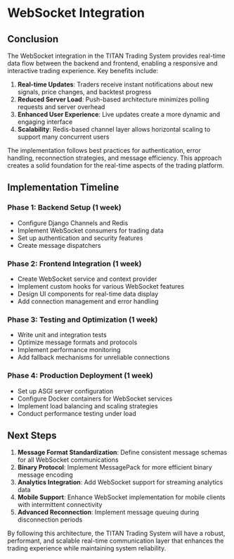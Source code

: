 # WebSocket Integration

## Conclusion

The WebSocket integration in the TITAN Trading System provides real-time data flow between the backend and frontend, enabling a responsive and interactive trading experience. Key benefits include:

1. **Real-time Updates**: Traders receive instant notifications about new signals, price changes, and backtest progress
2. **Reduced Server Load**: Push-based architecture minimizes polling requests and server overhead
3. **Enhanced User Experience**: Live updates create a more dynamic and engaging interface
4. **Scalability**: Redis-based channel layer allows horizontal scaling to support many concurrent users

The implementation follows best practices for authentication, error handling, reconnection strategies, and message efficiency. This approach creates a solid foundation for the real-time aspects of the trading platform.

## Implementation Timeline

### Phase 1: Backend Setup (1 week)
- Configure Django Channels and Redis
- Implement WebSocket consumers for trading data
- Set up authentication and security features
- Create message dispatchers

### Phase 2: Frontend Integration (1 week)
- Create WebSocket service and context provider
- Implement custom hooks for various WebSocket features
- Design UI components for real-time data display
- Add connection management and error handling

### Phase 3: Testing and Optimization (1 week)
- Write unit and integration tests
- Optimize message formats and protocols
- Implement performance monitoring
- Add fallback mechanisms for unreliable connections

### Phase 4: Production Deployment (1 week)
- Set up ASGI server configuration
- Configure Docker containers for WebSocket services
- Implement load balancing and scaling strategies
- Conduct performance testing under load

## Next Steps

1. **Message Format Standardization**: Define consistent message schemas for all WebSocket communications
2. **Binary Protocol**: Implement MessagePack for more efficient binary message encoding
3. **Analytics Integration**: Add WebSocket support for streaming analytics data
4. **Mobile Support**: Enhance WebSocket implementation for mobile clients with intermittent connectivity
5. **Advanced Reconnection**: Implement message queuing during disconnection periods

By following this architecture, the TITAN Trading System will have a robust, performant, and scalable real-time communication layer that enhances the trading experience while maintaining system reliability.
